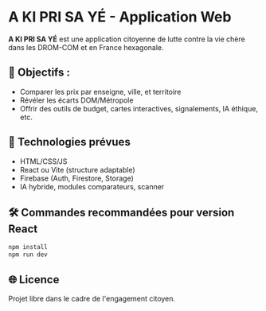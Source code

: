 # A KI PRI SA YÉ - Application Web

**A KI PRI SA YÉ** est une application citoyenne de lutte contre la vie chère dans les DROM-COM et en France hexagonale.

## 🎯 Objectifs :
- Comparer les prix par enseigne, ville, et territoire
- Révéler les écarts DOM/Métropole
- Offrir des outils de budget, cartes interactives, signalements, IA éthique, etc.

## 🚀 Technologies prévues
- HTML/CSS/JS
- React ou Vite (structure adaptable)
- Firebase (Auth, Firestore, Storage)
- IA hybride, modules comparateurs, scanner

## 🛠 Commandes recommandées pour version React
```bash
npm install
npm run dev
```

## 🌐 Licence
Projet libre dans le cadre de l'engagement citoyen.
